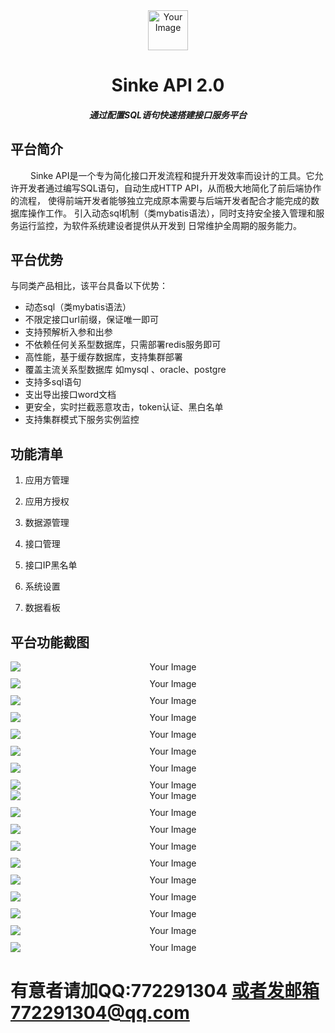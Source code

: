 <div style="text-align: center;">
    <img src="http://117.72.92.69:9000/buc01/sinke.png" alt="Your Image" style="display: block; margin: 0 auto;height: 64px" />
</div>

# <div style="text-align:center">Sinke API 2.0</div>
##### <div style="text-align:center"> 通过配置SQL语句快速搭建接口服务平台</div>
## 平台简介
&emsp;&emsp; Sinke API是一个专为简化接口开发流程和提升开发效率而设计的工具。它允许开发者通过编写SQL语句，自动生成HTTP API，从而极大地简化了前后端协作的流程， 使得前端开发者能够独立完成原本需要与后端开发者配合才能完成的数据库操作工作。 引入动态sql机制（类mybatis语法），同时支持安全接入管理和服务运行监控，为软件系统建设者提供从开发到
日常维护全周期的服务能力。

## 平台优势
与同类产品相比，该平台具备以下优势：

- 动态sql（类mybatis语法）
- 不限定接口url前缀，保证唯一即可
- 支持预解析入参和出参
- 不依赖任何关系型数据库，只需部署redis服务即可
- 高性能，基于缓存数据库，支持集群部署
- 覆盖主流关系型数据库  如mysql 、oracle、postgre
- 支持多sql语句
- 支出导出接口word文档
- 更安全，实时拦截恶意攻击，token认证、黑白名单
- 支持集群模式下服务实例监控

## 功能清单

1. 应用方管理

2. 应用方授权

3. 数据源管理

4. 接口管理

5. 接口IP黑名单

6. 系统设置

7. 数据看板

## 平台功能截图

<div style="text-align: center;">
    <img src="http://117.72.92.69:9000/buc01/login.png" alt="Your Image" style="display: block; margin: 0 auto;" />
</div>
<div style="text-align: center;margin-top:10px">
    <img src="http://117.72.92.69:9000/buc01/sjygl.png" alt="Your Image" style="display: block; margin: 0 auto;" />
</div>
<div style="text-align: center;margin-top:10px">
    <img src="http://117.72.92.69:9000/buc01/sjygl1.png" alt="Your Image" style="display: block; margin: 0 auto;" />
</div>
<div style="text-align: center;margin-top:10px">
    <img src="http://117.72.92.69:9000/buc01/sjygl2.png" alt="Your Image" style="display: block; margin: 0 auto;" />
</div>
<div style="text-align: center;margin-top:10px">
    <img src="http://117.72.92.69:9000/buc01/yyfgl.png" alt="Your Image" style="display: block; margin: 0 auto;" />
</div>
<div style="text-align: center;margin-top:10px">
    <img src="http://117.72.92.69:9000/buc01/yyfsq.png" alt="Your Image" style="display: block; margin: 0 auto;" />
</div>
<div style="text-align: center;margin-top:10px">
    <img src="http://117.72.92.69:9000/buc01/yyfsq1.png" alt="Your Image" style="display: block; margin: 0 auto;" />
</div>
<div style="text-align: center;margin-top:10px">
    <img src="http://117.72.92.69:9000/buc01/yyfsq2.png" alt="Your Image" style="display: block; margin: 0 auto;" />
</div><div style="text-align: center;">
    <img src="http://117.72.92.69:9000/buc01/jkgl.png" alt="Your Image" style="display: block; margin: 0 auto;" />
</div>
<div style="text-align: center;margin-top:10px">
    <img src="http://117.72.92.69:9000/buc01/jkgl1.png" alt="Your Image" style="display: block; margin: 0 auto;" />
</div>
<div style="text-align: center;margin-top:10px">
    <img src="http://117.72.92.69:9000/buc01/jkgl2.png" alt="Your Image" style="display: block; margin: 0 auto;" />
</div>
<div style="text-align: center;margin-top:10px">
    <img src="http://117.72.92.69:9000/buc01/jkgl3.png" alt="Your Image" style="display: block; margin: 0 auto;" />
</div>
<div style="text-align: center;margin-top:10px">
    <img src="http://117.72.92.69:9000/buc01/jkgl4.png" alt="Your Image" style="display: block; margin: 0 auto;" />
</div>
<div style="text-align: center;margin-top:10px">
    <img src="http://117.72.92.69:9000/buc01/jkgl5.png" alt="Your Image" style="display: block; margin: 0 auto;" />
</div>
<div style="text-align: center;margin-top:10px">
    <img src="http://117.72.92.69:9000/buc01/jkgl6.png" alt="Your Image" style="display: block; margin: 0 auto;" />
</div>
<div style="text-align: center;margin-top:10px">
    <img src="http://117.72.92.69:9000/buc01/jkgl7.png" alt="Your Image" style="display: block; margin: 0 auto;" />
</div>
<div style="text-align: center;margin-top:10px">
    <img src="http://117.72.92.69:9000/buc01/iphbd.png" alt="Your Image" style="display: block; margin: 0 auto;" />
</div>
<div style="text-align: center;margin-top:10px">
    <img src="http://117.72.92.69:9000/buc01/sy.png" alt="Your Image" style="display: block; margin: 0 auto;" />
</div>

# 有意者请加QQ:772291304 或者发邮箱772291304@qq.com










